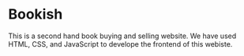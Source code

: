 # Bookish
This is a second hand book buying and selling website. We have used HTML, CSS, and JavaScript to develope the frontend of this webiste.
